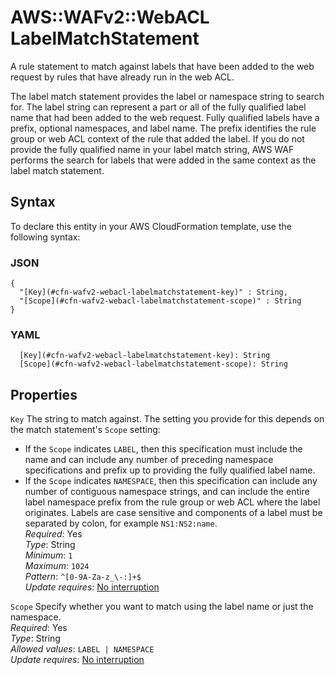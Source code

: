 # AWS::WAFv2::WebACL LabelMatchStatement<a name="aws-properties-wafv2-webacl-labelmatchstatement"></a>

A rule statement to match against labels that have been added to the web request by rules that have already run in the web ACL\. 

The label match statement provides the label or namespace string to search for\. The label string can represent a part or all of the fully qualified label name that had been added to the web request\. Fully qualified labels have a prefix, optional namespaces, and label name\. The prefix identifies the rule group or web ACL context of the rule that added the label\. If you do not provide the fully qualified name in your label match string, AWS WAF performs the search for labels that were added in the same context as the label match statement\. 

## Syntax<a name="aws-properties-wafv2-webacl-labelmatchstatement-syntax"></a>

To declare this entity in your AWS CloudFormation template, use the following syntax:

### JSON<a name="aws-properties-wafv2-webacl-labelmatchstatement-syntax.json"></a>

```
{
  "[Key](#cfn-wafv2-webacl-labelmatchstatement-key)" : String,
  "[Scope](#cfn-wafv2-webacl-labelmatchstatement-scope)" : String
}
```

### YAML<a name="aws-properties-wafv2-webacl-labelmatchstatement-syntax.yaml"></a>

```
  [Key](#cfn-wafv2-webacl-labelmatchstatement-key): String
  [Scope](#cfn-wafv2-webacl-labelmatchstatement-scope): String
```

## Properties<a name="aws-properties-wafv2-webacl-labelmatchstatement-properties"></a>

`Key`  <a name="cfn-wafv2-webacl-labelmatchstatement-key"></a>
The string to match against\. The setting you provide for this depends on the match statement's `Scope` setting:   
+ If the `Scope` indicates `LABEL`, then this specification must include the name and can include any number of preceding namespace specifications and prefix up to providing the fully qualified label name\. 
+ If the `Scope` indicates `NAMESPACE`, then this specification can include any number of contiguous namespace strings, and can include the entire label namespace prefix from the rule group or web ACL where the label originates\.
Labels are case sensitive and components of a label must be separated by colon, for example `NS1:NS2:name`\.  
*Required*: Yes  
*Type*: String  
*Minimum*: `1`  
*Maximum*: `1024`  
*Pattern*: `^[0-9A-Za-z_\-:]+$`  
*Update requires*: [No interruption](https://docs.aws.amazon.com/AWSCloudFormation/latest/UserGuide/using-cfn-updating-stacks-update-behaviors.html#update-no-interrupt)

`Scope`  <a name="cfn-wafv2-webacl-labelmatchstatement-scope"></a>
Specify whether you want to match using the label name or just the namespace\.   
*Required*: Yes  
*Type*: String  
*Allowed values*: `LABEL | NAMESPACE`  
*Update requires*: [No interruption](https://docs.aws.amazon.com/AWSCloudFormation/latest/UserGuide/using-cfn-updating-stacks-update-behaviors.html#update-no-interrupt)